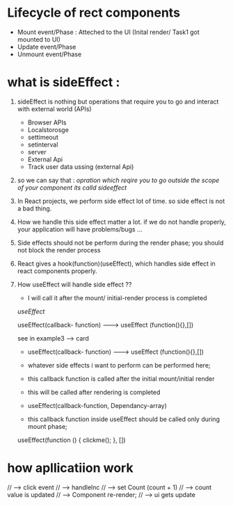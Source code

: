 # Lifecycle of rect components

- Mount event/Phase : Atteched to the UI (Inital render/ Task1 got mounted to UI)
- Update event/Phase
- Unmount event/Phase

# what is sideEffect :

1.  sideEffect is nothing but operations that require you    to  go and interact with external world (APIs)

    - Browser APIs
    - Localstorosge 
    - settimeout
    - setinterval
    - server
    - External Api
    - Track user data ussing (external Api)

2.  so we can say that :
    *opration which reqire you to go outside the scope of your component its calld sideeffect*

3.  In React projects, we perform side effect lot of time. so side
    effect is not a bad thing.

4.  How we handle this side effect matter a lot. if we do not handle
    properly, your application will have problems/bugs ...

5.  Side effects should not be perform during the render phase; you should not block 
    the render process

6.  React gives a hook(function)(useEffect), which handles side effect in react
    components properly.

7.  How useEffect will handle side effect ??
    - I will call it after the mount/ initial-render process is completed

    *useEffect*

    useEffect(callback- function) ---> useEffect (function(){},[])

    see in example3 --> card

    - useEffect(callback- function) ---> useEffect (function(){},[])
    - whatever side effects i want to perform can be performed here;
    - this callback function is called after the initial mount/initial render

    - this will be called after rendering is completed
    - useEffect(callback-function, Dependancy-array)
    - this callback function inside useEffect should be called
        only during mount phase;

    useEffect(function () {
        clickme();
    }, [])


# how apllicatiion work
// -->  click event
// -->  handlelnc
// -->  set Count (count + 1)
// -->  count value is updated
// -->  Component re-render;
// -->  ui gets update

